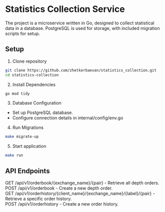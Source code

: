 # Statistics Collection Service   
The project is a microservice written in Go, designed to collect statistical data in a database.
PostgreSQL is used for storage, with included migration scripts for setup.
## Setup
1. Clone repository
```sh
git clone https://github.com/zhetkerbaevan/statistics_collection.git
cd statistics-collection
```
2. Install Dependencies
 ```sh
go mod tidy
```
3. Database Configuration  
* Set up PostgreSQL database.  
* Configure connection details in internal/config/env.go  
4. Run Migrations
 ```sh
make migrate-up
```
5. Start application
 ```sh
make run
```
## API Endpoints
GET /api/v1/orderbook/{exchange_name}/{pair} - Retrieve all depth orders.  
POST /api/v1/orderbook - Create a new depth order.  
GET /api/v1/orderhistory/{client_name}/{exchange_name}/{label}/{pair} - Retrieve a specific order history.  
POST /api/v1/orderhistory - Create a new order history.  
   

